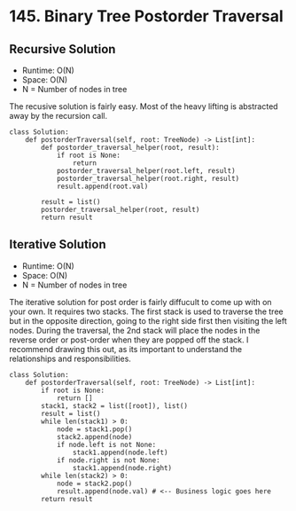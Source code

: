 # 145. Binary Tree Postorder Traversal

## Recursive Solution
- Runtime: O(N)
- Space: O(N)
- N = Number of nodes in tree

The recusive solution is fairly easy. Most of the heavy lifting is abstracted away by the recursion call.

```
class Solution:
    def postorderTraversal(self, root: TreeNode) -> List[int]:
        def postorder_traversal_helper(root, result):
            if root is None:
                return
            postorder_traversal_helper(root.left, result)
            postorder_traversal_helper(root.right, result)
            result.append(root.val)
            
        result = list()
        postorder_traversal_helper(root, result)
        return result
```

## Iterative Solution
- Runtime: O(N)
- Space: O(N)
- N = Number of nodes in tree

The iterative solution for post order is fairly diffucult to come up with on your own.
It requires two stacks. 
The first stack is used to traverse the tree but in the opposite direction, going to the right side first then visiting the left nodes.
During the traversal, the 2nd stack will place the nodes in the reverse order or post-order when they are popped off the stack.
I recommend drawing this out, as its important to understand the relationships and responsibilities.

```
class Solution:
    def postorderTraversal(self, root: TreeNode) -> List[int]:
        if root is None:
            return []
        stack1, stack2 = list([root]), list()
        result = list()
        while len(stack1) > 0:
            node = stack1.pop()
            stack2.append(node)
            if node.left is not None:
                stack1.append(node.left)
            if node.right is not None:
                stack1.append(node.right)
        while len(stack2) > 0:
            node = stack2.pop()
            result.append(node.val) # <-- Business logic goes here
        return result
```
